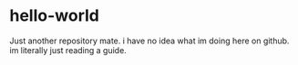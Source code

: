 # hello-world
Just another repository
mate. i have no idea what im doing here on github. im literally just reading a guide.
